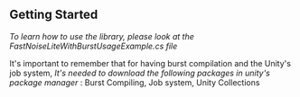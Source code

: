 ## Getting Started

*To learn how to use the library, please look at the FastNoiseLiteWithBurstUsageExample.cs file*


It's important to remember that for having burst compilation and the Unity's job system, *It's needed to download the following packages in unity's package manager* : Burst Compiling, Job system, Unity Collections

